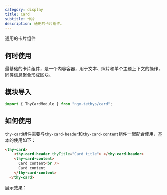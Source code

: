 ```yaml
---
category: display
title: Card
subtitle: 卡片
description: 通用的卡片组件。
---
```

<alert>通用的卡片组件</alert>

## 何时使用

最基础的卡片组件，是一个内容容器，用于文本、照片和单个主题上下文的操作，同类信息聚合形成区块。

## 模块导入
```ts
import { ThyCardModule } from "ngx-tethys/card";
```

## 如何使用
`thy-card`组件需要与`thy-card-header`和`thy-card-content`组件一起配合使用，基本的使用如下：
```html
<thy-card>
    <thy-card-header thyTitle="Card title"> </thy-card-header>
    <thy-card-content>
      Card content<br />
      Card content
    </thy-card-content>
  </thy-card>
```
展示效果：
<example name="thy-card-basic-example" inline>
